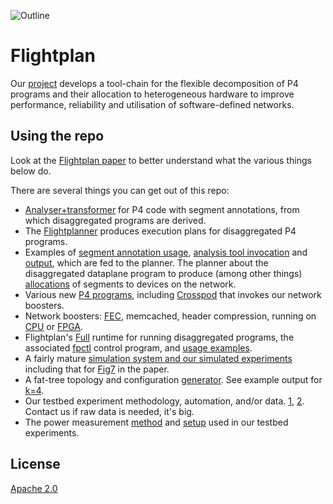 ![Outline](https://flightplan.cis.upenn.edu/outline.png)

# Flightplan
Our [project](https://flightplan.cis.upenn.edu/) develops a tool-chain for the flexible decomposition of P4 programs and their allocation to heterogeneous hardware to improve performance, reliability and utilisation of software-defined networks.

## Using the repo
Look at the [Flightplan paper](https://flightplan.cis.upenn.edu/flightplan.pdf)
to better understand what the various things below do.

There are several things you can get out of this repo:
- [Analyser+transformer](flightplan) for P4 code with segment annotations, from which disaggregated programs are derived.
- The [Flightplanner](flightplanner) produces execution plans for disaggregated P4 programs.
- Examples of [segment annotation usage](https://github.com/eniac/Flightplan/blob/master/Wharf/Sources/ALV.p4#L92), [analysis tool invocation](https://github.com/eniac/Flightplan/blob/master/flightplan/analyser_scripts/run_everything.sh#L5) and [output](https://github.com/eniac/Flightplan/blob/master/flightplan/analyser_scripts/flightplan_output/program3.json), which are fed to the planner. The planner about the disaggregated dataplane program to produce (among other things) [allocations](https://github.com/eniac/Flightplan/blob/master/flightplanner/results/greedy/program20/program20_tofino.stdout#L12) of segments to devices on the network.
- Various new [P4 programs](Wharf/Sources/), including [Crosspod](https://github.com/eniac/Flightplan/blob/master/Wharf/splits/ALV_Complete/ALV_Complete.p4#L117) that invokes our network boosters.
- Network boosters: [FEC](https://flightplan.cis.upenn.edu/netcompute2018.pdf), memcached, header compression, running on [CPU](cpuBoosters) or [FPGA](FPGA).
- Flightplan's [Full](Wharf/Sources/FPRuntime.p4) runtime for running disaggregated programs, the associated [fpctl](https://github.com/eniac/Flightplan/blob/master/Wharf/fpctl.py) control program, and [usage examples](https://github.com/eniac/Flightplan/blob/master/Wharf/splits/ALV_split1/step2.sh).
- A fairly mature [simulation system and our simulated experiments](Wharf) including that for [Fig7](splits2/ALV_Complete_All/) in the paper.
- A fat-tree topology and configuration [generator](Wharf/generate_alv_network.py). See example output for [k=4](Wharf/bmv2/topologies/alv_k\=4.yml).
- Our testbed experiment methodology, automation, and/or data.
[1](testing/README.md), [2](testing_docs).
Contact us if raw data is needed, it's big.
- The power measurement [method](power_measurements/README.md) and [setup](power_measurements/wemo_instructions.md) used in our testbed experiments.

## License
[Apache 2.0](LICENSE)
